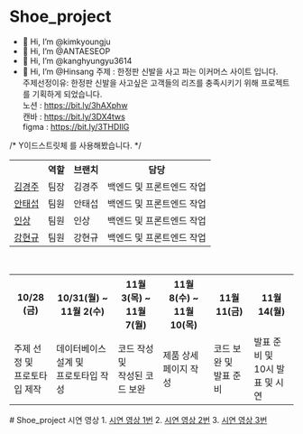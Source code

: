# Shoe_project

 - 👋 Hi, I’m @kimkyoungju
 - 👋 Hi, I’m @ANTAESEOP
 - 👋 Hi, I’m @kanghyungyu3614
 - 👋 Hi, I’m @Hinsang
주제 : 한정판 신발을 사고 파는 이커머스 사이트 입니다. <br>
주제선정이유: 한정판 신발을 사고싶은 고객들의 리즈를 충족시키기 위해 프로젝트를 기획하게 되었습니다.<br>
노션 : https://bit.ly/3hAXphw <br>
캔바 : https://bit.ly/3DX4tws <br>
figma : https://bit.ly/3THDIlG <br>

/* Y이드스트릿체 를 사용해봤습니다. */ <br>
<table>
 <tr>
   <th></th>
   <th>역할</th>
   <th>브랜치</th>
   <th>담당</th>
</tr>
 <tr>
   <td><a href="https://github.com/kimkyoungju">김경주<a/></td>
   <td>팀장</td>
   <td>김경주</td>
   <td>백엔드 및 프론트엔드 작업</td>
</tr>
  <tr>
   <td><a href="https://github.com/ANTAESEOP">안태섭<a/></td>
   <td>팀원</td>
   <td>안태섭</td>
   <td>백엔드 및 프론트엔드 작업</td>
</tr>
  <tr>
   <td><a href="https://github.com/Hinsang">인상<a/></td>
   <td>팀원</td>
   <td>인상</td>
   <td>백엔드 및 프론트엔드 작업 </td>
</tr>
  <tr>
   <td><a href="https://github.com/kanghyungyu3614">강현규<a/></td>
   <td>팀원</td>
   <td>강현규</td>
   <td>백엔드 및 프론트엔드 작업</td>
</tr>
</table>
 <br>
 <table>
 <tr>
   <th>  10/28 (금)</th>
   <th>  10/31(월) ~ 11월 2(수)</th>
   <th>  11월 3(목) ~ 11월 7(월)  </th>
   <th>  11월 8(수) ~ 11월 10(목)  </th>
   <th>  11월 11(금) </th>
   <th>  11월 14(월)  </th>   
</tr>
 <tr>
   <td>주제 선정 및<br> 프로토타입 제작</td>
   <td>데이터베이스 설계 및<br> 프로토타입 작성</td>
   <td>코드 작성 및<br> 작성된 코드 보완</td>
   <td>제품 상세페이지 작성</td>
   <td>코드 보완 및<br> 발표 준비</td>
   <td>발표 준비 및<br> 10시 발표 및 시연</td>   
</tr>
</table>
# Shoe_project 시연 영상
1. <a href="https://bit.ly/3UWxyPE">시연 영상 1번<a/>
2. <a href="https://bit.ly/3Ge0Bty">시연 영상 2번<a/>
3. <a href="https://bit.ly/3tsRBt2">시연 영상 3번<a/>

 <br>
